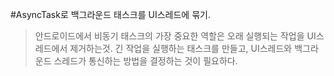 #AsyncTask로 백그라운드 태스크를 UI스레드에 묶기.

> 안드로이드에서 비동기 태스크의 가장 중요한 역할은 오래 실행되는 작업을 UI스레드에서 제거하는것. 긴 작업을 실행하는 태스크를 만들고, UI스레드와 백그라운드 스레드가 통신하는 방법을 결정하는 것이 필요하다. 

